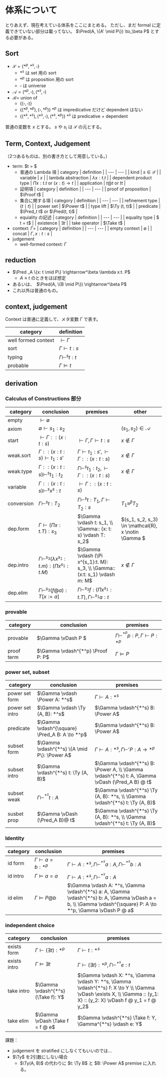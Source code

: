 # 体系について
とりあえず、現在考えている体系をここにまとめる。
ただし、まだ formal に定義できていない部分は載ってない。
$\Pred(A, \{A' \mid P\}) \to_\beta P$ とする必要がある。

## Sort
- $\mathcal{S} = \{*^p, *^s, \square\}$
    - $*^s$ は set 用の sort
    - $*^p$ は proposition 用の sort
    - $\square$ は universe 
- $\mathcal{A} = {(*^p, \square), (*^s, \square)}$
- $\mathcal{R} =$ union of
    - $\{(\square, \square)\}$
    - $\{(*^p, *^p), (\square, *^p)\}$ $*^p$ は impredicative だけど dependent はない
    - $\{(*^s, *^s), (*^s, \square), (*^s, *^p)\}$ $*^s$ は predicative + dependent

普通の変数を $x$ とする。
$s$ や $s_i$ は $\mathcal{S}$ の元とする。

## Term, Context, Judgement
（2つあるものは、別の書き方として用意している。）

- term: $t = $
    - 普通の Lambda 項
        | category | definition |
        | --- | --- |
        | kind | $s \in \mathcal{S}$ |
        | variable | $x$ |
        | lambda abstraction | $\lambda x: t. t$ |
        | dependent product type | $\Pi x: t. t$ or $(x: t) \to t$ |
        | application | $t @ t$ or $t t$ |
    - 証明項
        | category | definition |
        | --- | --- |
        | proof of proposition | $\Proof t$ |
    - 集合に関する項
        | category | definition |
        | --- | --- |
        | refinement type | $\{t \mid t\}$ |
        | power set | $\Power t$ |
        | type lift | $\Ty (t, t)$ |
        | predicate | $\Pred_t t$ or $\Pred(t, t)$ |
    - equiality の記述
        | category | definition |
        | --- | --- |
        | equality type | $ t = t$ |
        | existence | $\exists t$ |
        | take operator | $\Take t$ |
- context: $\Gamma=$
    | category | definition |
    | --- | --- |
    | empty context | $\emptyset$ |
    | concat | $\Gamma, x:t:s$ |
- judgement
    - well-formed context: $\Gamma$

## reduction
- $\Pred _A \{x: t \mid P\} \rightarrow^\beta \lambda x:t. P$
    - $A \equiv t$ のときをほぼ想定
- あるいは、　$\Pred(A, \{B \mid P\}) \rightarrow^\beta P$
- これ以外は普通のもの。

## context, judgement
Context は普通に定義して、メタ変数 $\Gamma$ で表す。

| category | definition |
| --- | --- |
| well formed context | $\vdash \Gamma$ |
| sort | $\Gamma \vdash t: s$ |
| typing | $\Gamma \vdash^s t: t$ |
| probable | $\Gamma \vDash t$ |

## derivation
### Calculus of Constructions 部分
| category | conclusion | premises | other |
| --- | --- | --- | --- |
| empty | $\vdash \emptyset$ | | |
| axiom | $\emptyset \vdash s_1: s_2$ | | $(s_1, s_2) \in \mathcal{A}$ |
| start | $\vdash \Gamma::(x: t: s)$ | $\vdash \Gamma, \Gamma \vdash t: s$ | $x \notin \Gamma$ |
| weak.sort | $\Gamma :: (x: t: s) \vdash t_1: s'$ | $\Gamma \vdash t_1: s', \vdash \Gamma :: (x: t: s)$ | $x \notin \Gamma$ |
| weak.type | $\Gamma :: (x: t: s) \vdash^s t_1: t_2$ | $\Gamma \vdash^s t_1: t_2, \vdash \Gamma :: (x: t: s)$ | $x \notin \Gamma$ |
| variable | $\Gamma :: (x: t: s) \vdash^s x^s: t$ | $\vdash \Gamma :: (x: t: s)$ |
| conversion | $\Gamma \vdash^s t: T_2$ | $\Gamma \vdash^s t: T_1, \Gamma \vdash T_2: s$ | $T_1 \equiv^\beta T_2$ |
| dep.form | $\Gamma \vdash (\Pi x:t. T): s_3$ | $\Gamma \vdash t: s_1, \\ \Gamma:: (x: t: s) \vdash T: s_2$ | $(s_1, s_2, s_3) \in \mathcal{R}, x \notin \Gamma $
| dep.intro | $\Gamma \vdash^{s_3} (\lambda x^{s_1}:t.m): (\Pi x^{s_1}:t.M)$ | $\Gamma \vdash (\Pi x^{s_1}:t. M): s_3, \\ \Gamma:: (x:t: s_1) \vdash m: M$ | $x \notin \Gamma$ |
| dep.elim | $\Gamma \vdash^{s_3} (f @ a): T[x := a]$ | $\Gamma \vdash^{s_3} f: (\Pi x^{s_1}: t. T), \Gamma \vdash^{s_1} a: t$ | |

### provable
| category | conclusion | premises |
| --- | --- | --- |
| provable | $\Gamma \vDash P $ | $\Gamma \vdash^{*^p} p: P, \Gamma \vdash P: *^p$ |
| proof term | $\Gamma \vdash^{*^p} \Proof P: P$ | $\Gamma \vDash P$ |

### power set, subset
| category | conclusion | premises |
| --- | --- | --- |
| power set form | $\Gamma \vdash \Power A: *^s$ | $\Gamma \vdash A: *^s$ |
| power set intro | $\Gamma \vdash \Ty (A, B): *^s$ | $\Gamma \vdash^{*^s} B: \Power A$ |
| predicate | $\Gamma \vdash^{\square} \Pred_A B: A \to *^p$ | $\Gamma \vdash^{*^s} B: \Power A$ |
| subset form | $\Gamma \vdash^{*^s} \{A \mid P\}: \Power A$ | $\Gamma \vdash A: *^s, \Gamma \vdash^{\square} P: A \to *^p$ |
| subset intro | $\Gamma \vdash^{*^s} t: \Ty (A, B)$ | $\Gamma \vdash^{*^s} B: \Power A, \\ \Gamma \vdash^{*^s} t: A, \Gamma \vDash (\Pred_A B) @ t$ |
| subset weak | $\Gamma \vdash^{*^s} t: A$ | $\Gamma \vdash^{*^s} \Ty (A, B): *^s, \\ \Gamma \vdash^{*^s} t: \Ty (A, B)$ |
| susbet prop | $\Gamma \vDash (\Pred_A B)@ t$ | $\Gamma \vdash^{*^s} \Ty (A, B): *^s, \\ \Gamma \vdash^{*^s} t: \Ty (A, B)$ |

### Identity
| category | conclusion | premises |
| --- | --- | --- |
| id form | $\Gamma \vdash a = b: *^p$ | $\Gamma \vdash A: *^s, \Gamma \vdash^{*^s} a: A, \Gamma \vdash^{*^s} b: A$ |
| id intro | $\Gamma \vDash a = a$ | $\Gamma \vdash A: *^s, \Gamma \vdash^{*^s} a: A$ |
| id elim | $\Gamma \vDash P @ b$ | $\Gamma \vdash A: *^s, \Gamma \vdash^{*^s} a: A, \Gamma \vdash^{*^s} b: A, \Gamma \vDash a = b, \\ \Gamma \vdash^{\square} P: A \to *^p, \Gamma \vDash P @ a$ |

### independent choice
| category | conclusion | premises |
| --- | --- | --- |
| exists form | $\Gamma \vdash (\exists t): *^p$ | $\Gamma \vdash t: *^s$ |
| exists intro | $\Gamma \vDash \exists t$ | $\Gamma \vdash (\exists t): *^p, \Gamma \vdash^{*^s} e: t$ |
| take intro | $\Gamma \vdash^{*^s} (\Take f): Y$ | $\Gamma \vdash X: *^s, \Gamma \vdash Y: *^s, \Gamma \vdash^{*^s} f: X \to Y \\ \Gamma \vDash \exists X, \\ \Gamma :: (y_1: X) :: (y_2: X) \vDash f @ y_1 = f @ y_2$ |
| take elim | $\Gamma \vDash \Take f = f @ e$ | $\Gamma \vdash^{*^s} \Take f: Y, \Gamma^{*^s} \vdash e: Y$

課題：
- judgement を stratified にしなくてもいいのでは...
- $\Ty$ を2引数にしない場合
    - $\Ty(A, B)$ の代わりに $t: \Ty B$ と $B: \Power A$  premise に入れる。
